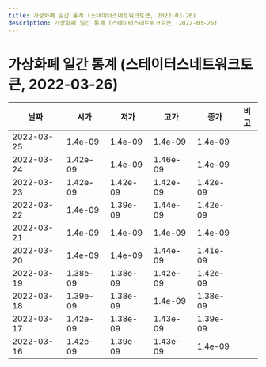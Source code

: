 ```yaml
---
title: 가상화폐 일간 통계 (스테이터스네트워크토큰, 2022-03-26)
description: 가상화폐 일간 통계 (스테이터스네트워크토큰, 2022-03-26)
---
```


가상화폐 일간 통계 (스테이터스네트워크토큰, 2022-03-26)
===

|날짜|시가|저가|고가|종가|비고|
|--|--|--|--|--|--|
|2022-03-25|1.4e-09|1.4e-09|1.4e-09|1.4e-09|    |
|2022-03-24|1.42e-09|1.4e-09|1.46e-09|1.4e-09|    |
|2022-03-23|1.42e-09|1.42e-09|1.42e-09|1.42e-09|    |
|2022-03-22|1.4e-09|1.39e-09|1.44e-09|1.42e-09|    |
|2022-03-21|1.4e-09|1.4e-09|1.4e-09|1.4e-09|    |
|2022-03-20|1.4e-09|1.4e-09|1.44e-09|1.41e-09|    |
|2022-03-19|1.38e-09|1.38e-09|1.42e-09|1.42e-09|    |
|2022-03-18|1.39e-09|1.38e-09|1.4e-09|1.38e-09|    |
|2022-03-17|1.42e-09|1.38e-09|1.43e-09|1.39e-09|    |
|2022-03-16|1.42e-09|1.39e-09|1.43e-09|1.4e-09|    |
